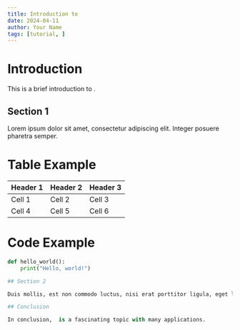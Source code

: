 ```yaml
---
title: Introduction to 
date: 2024-04-11
author: Your Name
tags: [tutorial, ]
---
```


# Introduction

This is a brief introduction to .

## Section 1

Lorem ipsum dolor sit amet, consectetur adipiscing elit. Integer posuere pharetra semper. 

# Table Example

| Header 1 | Header 2 | Header 3 |
|----------|----------|----------|
| Cell 1   | Cell 2   | Cell 3   |
| Cell 4   | Cell 5   | Cell 6   |

# Code Example

```python
def hello_world():
    print("Hello, world!")

## Section 2

Duis mollis, est non commodo luctus, nisi erat porttitor ligula, eget lacinia odio sem nec elit.

## Conclusion

In conclusion,  is a fascinating topic with many applications.


